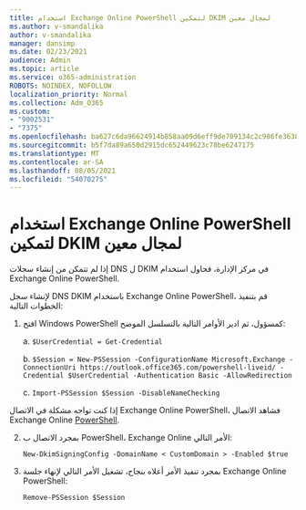 ```yaml
---
title: استخدام Exchange Online PowerShell لتمكين DKIM لمجال معين
ms.author: v-smandalika
author: v-smandalika
manager: dansimp
ms.date: 02/23/2021
audience: Admin
ms.topic: article
ms.service: o365-administration
ROBOTS: NOINDEX, NOFOLLOW
localization_priority: Normal
ms.collection: Adm_O365
ms.custom:
- "9002531"
- "7375"
ms.openlocfilehash: ba627c6da96624914b858aa09d6eff9de709134c2c986fe363845c5ab2b66434
ms.sourcegitcommit: b5f7da89a650d2915dc652449623c78be6247175
ms.translationtype: MT
ms.contentlocale: ar-SA
ms.lasthandoff: 08/05/2021
ms.locfileid: "54070275"
---
```

# <a name="use-exchange-online-powershell-to-enable-dkim-for-a-specific-domain"></a>استخدام Exchange Online PowerShell لتمكين DKIM لمجال معين

إذا لم تتمكن من إنشاء سجلات DNS ل DKIM في مركز الإدارة، فحاول استخدام Exchange Online PowerShell. 

لإنشاء سجل DNS DKIM باستخدام Exchange Online PowerShell، قم بتنفيذ الخطوات التالية:

1. افتح Windows PowerShell كمسؤول، ثم ادير الأوامر التالية بالتسلسل الموضح:

    a. `$UserCredential = Get-Credential`

    b. `$Session = New-PSSession -ConfigurationName Microsoft.Exchange -ConnectionUri https://outlook.office365.com/powershell-liveid/ -Credential $UserCredential -Authentication Basic -AllowRedirection`

    c. `Import-PSSession $Session -DisableNameChecking`
    
إذا كنت تواجه مشكلة في الاتصال Exchange Online PowerShell، فشاهد الاتصال Exchange Online [PowerShell](https://docs.microsoft.com/powershell/exchange/connect-to-exchange-online-powershell).

2. بمجرد الاتصال ب PowerShell، Exchange Online الأمر التالي:

    `New-DkimSigningConfig -DomainName < CustomDomain > -Enabled $true`

3. بمجرد تنفيذ الأمر أعلاه بنجاح، تشغيل الأمر التالي لإنهاء جلسة Exchange Online PowerShell:

    `Remove-PSSession $Session` 



